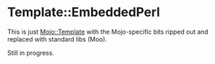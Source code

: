 # Template::EmbeddedPerl

This is just [Mojo::Template](https://metacpan.org/pod/Mojo::Template) with
the Mojo-specific bits ripped out and replaced with standard libs (Moo).

Still in progress.
